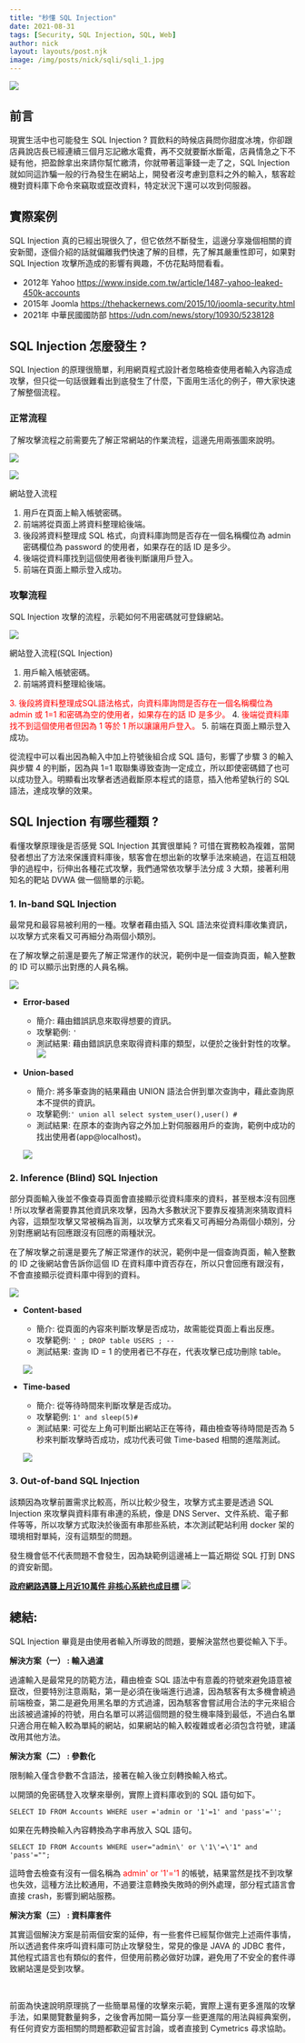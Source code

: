 ```yaml
---
title: "秒懂 SQL Injection"
date: 2021-08-31
tags: [Security, SQL Injection, SQL, Web]
author: nick
layout: layouts/post.njk
image: /img/posts/nick/sqli/sqli_1.jpg
---
```


![](/img/posts/nick/sqli/sqli_1.jpg)

## 前言

現實生活中也可能發生 SQL Injection ? 買飲料的時候店員問你甜度冰塊，你卻跟店員說店長已經連續三個月忘記繳水電費，再不交就要斷水斷電，店員情急之下不疑有他，把盈餘拿出來請你幫忙繳清，你就帶著這筆錢一走了之，SQL Injection 就如同這詐騙一般的行為發生在網站上，開發者沒考慮到意料之外的輸入，駭客趁機對資料庫下命令來竊取或竄改資料，特定狀況下還可以攻到伺服器。

## 實際案例

SQL Injection 真的已經出現很久了，但它依然不斷發生，這邊分享幾個相關的資安新聞，逐個介紹的話就偏離我們快速了解的目標，先了解其嚴重性即可，如果對 SQL Injection 攻擊所造成的影響有興趣，不仿花點時間看看。

* 2012年 Yahoo
https://www.inside.com.tw/article/1487-yahoo-leaked-450k-accounts
* 2015年 Joomla
https://thehackernews.com/2015/10/joomla-security.html
* 2021年 中華民國國防部
https://udn.com/news/story/10930/5238128

## SQL Injection 怎麼發生 ?
<!-- summary -->
SQL Injection 的原理很簡單，利用網頁程式設計者忽略檢查使用者輸入內容造成攻擊，但只從一句話很難看出到底發生了什麼，下面用生活化的例子，帶大家快速了解整個流程。
<!-- summary -->
### 正常流程

了解攻擊流程之前需要先了解正常網站的作業流程，這邊先用兩張圖來說明。

![](/img/posts/nick/sqli/sqli_2.jpg)

![](/img/posts/nick/sqli/sqli_3.jpg)

網站登入流程
1. 用戶在頁面上輸入帳號密碼。
2. 前端將從頁面上將資料整理給後端。
3. 後段將資料整理成 SQL 格式，向資料庫詢問是否存在一個名稱欄位為 admin 密碼欄位為 password 的使用者，如果存在的話 ID 是多少。
4. 後端從資料庫找到這個使用者後判斷讓用戶登入。
5. 前端在頁面上顯示登入成功。

### 攻擊流程

SQL Injection 攻擊的流程，示範如何不用密碼就可登錄網站。

![](/img/posts/nick/sqli/sqli_4.jpg)

網站登入流程(SQL Injection)
1. 用戶輸入帳號密碼。
2. 前端將資料整理給後端。
<font color=#FF0000>
3. 後段將資料整理成SQL語法格式，向資料庫詢問是否存在一個名稱欄位為 admin 或 1=1 和密碼為空的使用者，如果存在的話 ID 是多少。</font>
4. <font color=#FF0000>後端從資料庫找不到這個使用者但因為 1 等於 1 所以讓讓用戶登入。</font>
5. 前端在頁面上顯示登入成功。

從流程中可以看出因為輸入中加上符號後組合成 SQL 語句，影響了步驟 3 的輸入與步驟 4 的判斷，因為與 1=1 取聯集導致查詢一定成立，所以即使密碼錯了也可以成功登入。明顯看出攻擊者透過截斷原本程式的語意，插入他希望執行的 SQL 語法，達成攻擊的效果。

## SQL Injection 有哪些種類 ?

看懂攻擊原理後是否感覺 SQL Injection 其實很單純 ? 可惜在實務較為複雜，當開發者想出了方法來保護資料庫後，駭客會在想出新的攻擊手法來繞過，在這互相競爭的過程中，衍伸出各種花式攻擊，我們通常依攻擊手法分成 3 大類，接著利用知名的靶站 DVWA 做一個簡單的示範。



### 1. In-band SQL Injection

最常見和最容易被利用的一種。攻擊者藉由插入 SQL 語法來從資料庫收集資訊，以攻擊方式來看又可再細分為兩個小類別。

在了解攻擊之前還是要先了解正常運作的狀況，範例中是一個查詢頁面，輸入整數的 ID 可以顯示出對應的人員名稱。

![](/img/posts/nick/sqli/sqli_5.jpg)
* **Error-based**
    * 簡介: 藉由錯誤訊息來取得想要的資訊。
    * 攻擊範例: `'`
    * 測試結果: 藉由錯誤訊息來取得資料庫的類型，以便於之後針對性的攻擊。
    ![](/img/posts/nick/sqli/sqli_6.jpg)

* **Union-based**
    * 簡介: 將多筆查詢的結果藉由 UNION 語法合併到單次查詢中，藉此查詢原本不提供的資訊。
    * 攻擊範例:`' union all select system_user(),user() #`
    * 測試結果: 在原本的查詢內容之外加上對伺服器用戶的查詢，範例中成功的找出使用者(app@localhost)。
    
    ![](/img/posts/nick/sqli/sqli_7.jpg)
    
### 2. Inference (Blind) SQL Injection

部分頁面輸入後並不像查尋頁面會直接顯示從資料庫來的資料，甚至根本沒有回應 ! 所以攻擊者需要靠其他資訊來攻擊，因為大多數狀況下要靠反複猜測來猜取資料內容，這類型攻擊又常被稱為盲測，以攻擊方式來看又可再細分為兩個小類別，分別對應網站有回應跟沒有回應的兩種狀況。

在了解攻擊之前還是要先了解正常運作的狀況，範例中是一個查詢頁面，輸入整數的 ID 之後網站會告訴你這個 ID 在資料庫中資否存在，所以只會回應有跟沒有，不會直接顯示從資料庫中得到的資料。

![](/img/posts/nick/sqli/sqli_8.jpg)


* **Content-based**
    * 簡介: 從頁面的內容來判斷攻擊是否成功，故需能從頁面上看出反應。
    * 攻擊範例: `' ; DROP table USERS ; --`
    * 測試結果: 查詢 ID = 1 的使用者已不存在，代表攻擊已成功刪除 table。
    
    ![](/img/posts/nick/sqli/sqli_9.jpg)



* **Time-based**
    * 簡介: 從等待時間來判斷攻擊是否成功。
    * 攻擊範例: `1' and sleep(5)#`
    * 測試結果: 可從左上角可判斷出網站正在等待，藉由檢查等待時間是否為 5 秒來判斷攻擊時否成功，成功代表可做 Time-based 相關的進階測試。
    
    ![](/img/posts/nick/sqli/sqli_10.jpg)


### 3. Out-of-band SQL Injection

該類因為攻擊前置需求比較高，所以比較少發生，攻擊方式主要是透過 SQL Injection 來攻擊與資料庫有串連的系統，像是 DNS Server、文件系統、電子郵件等等，所以攻擊方式取決於後面有串那些系統，本次測試靶站利用 docker 架的環境相對單純，沒有這類型的問題。

發生機會低不代表問題不會發生，因為缺範例這邊補上一篇近期從 SQL 打到 DNS 的資安新聞。

**[政府網路遇襲上月近10萬件 非核心系統也成目標](https://www.cna.com.tw/news/aipl/202101270075.aspx "Title")**
![](/img/posts/nick/sqli/sqli_11.jpg)





## 總結:

SQL Injection 畢竟是由使用者輸入所導致的問題，要解決當然也要從輸入下手。

**解決方案（一） :  輸入過濾**

過濾輸入是最常見的防範方法，藉由檢查 SQL 語法中有意義的符號來避免語意被竄改，但要特別注意兩點，第一是必須在後端進行過濾，因為駭客有太多機會繞過前端檢查，第二是避免用黑名單的方式過濾，因為駭客會嘗試用合法的字元來組合出該被過濾掉的符號，用白名單可以將這個問題的發生機率降到最低，不過白名單只適合用在輸入較為單純的網站，如果網站的輸入較複雜或者必須包含符號，建議改用其他方法。

**解決方案（二） :  參數化**

限制輸入僅含參數不含語法，接著在輸入後立刻轉換輸入格式。

以開頭的免密碼登入攻擊來舉例，實際上資料庫收到的 SQL 語句如下。
```
SELECT ID FROM Accounts WHERE user ='admin or '1'=1' and 'pass'='';
```
如果在先轉換輸入內容轉換為字串再放入 SQL 語句。
```
SELECT ID FROM Accounts WHERE user="admin\' or \'1\'=\'1" and 'pass'="";
```
這時會去檢查有沒有一個名稱為 <font color=#FF0000>admin' or '1'='1 </font>的帳號，結果當然是找不到攻擊也失效，這種方法比較通用，不過要注意轉換失敗時的例外處理，部分程式語言會直接 crash，影響到網站服務。

**解決方案（三） : 資料庫套件**

其實這個解決方案是前兩個安案的延伸，有一些套件已經幫你做完上述兩件事情，所以透過套件來呼叫資料庫可防止攻擊發生，常見的像是 JAVA 的 JDBC 套件，其他程式語言也有類似的套件，但使用前務必做好功課，避免用了不安全的套件導致網站還是受到攻擊。

<br>

前面為快速說明原理挑了一些簡單易懂的攻擊來示範，實際上還有更多進階的攻擊手法，如果閱覽數量夠多，之後會再加開一篇分享一些更進階的用法與經典案例，有任何資安方面相關的問題都歡迎留言討論，或者直接到 Cymetrics 尋求協助。